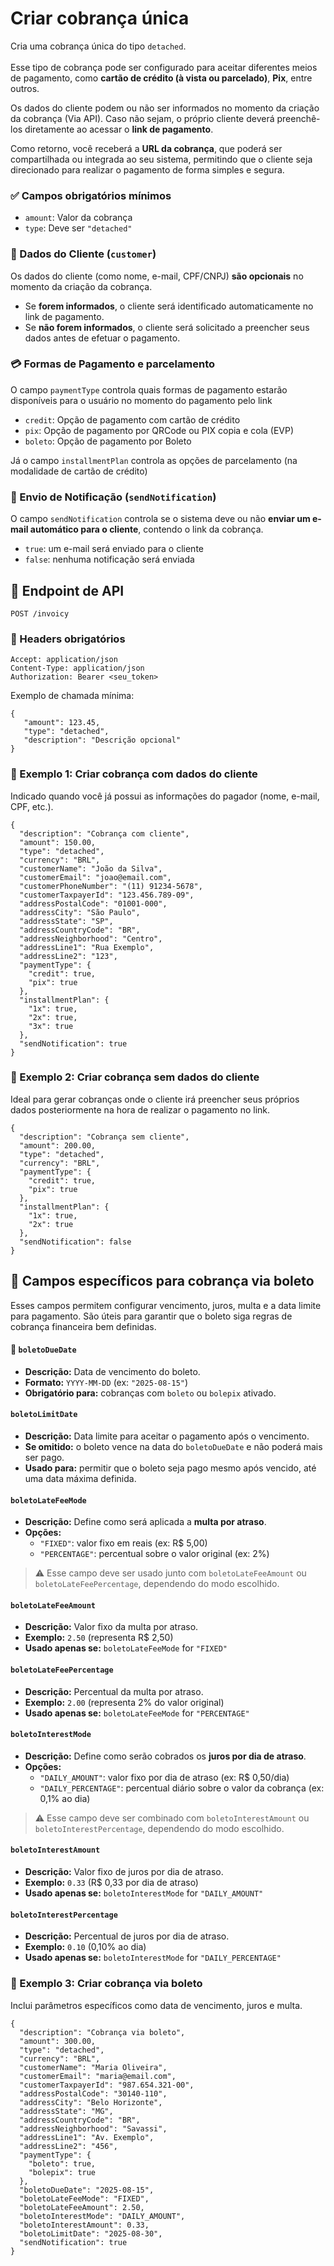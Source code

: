 # Criar cobrança única

Cria uma cobrança única do tipo `detached`.\
\
Esse tipo de cobrança pode ser configurado para aceitar diferentes meios de pagamento, como **cartão de crédito (à vista ou parcelado)**, **Pix**, entre outros.

Os dados do cliente podem ou não ser informados no momento da criação da cobrança (Via API). Caso não sejam, o próprio cliente deverá preenchê-los diretamente ao acessar o **link de pagamento**.

Como retorno, você receberá a **URL da cobrança**, que poderá ser compartilhada ou integrada ao seu sistema, permitindo que o cliente seja direcionado para realizar o pagamento de forma simples e segura.

### ✅ Campos obrigatórios mínimos

* `amount`: Valor da cobrança
* `type`: Deve ser `"detached"`

### 👤 Dados do Cliente (`customer`)

Os dados do cliente (como nome, e-mail, CPF/CNPJ) **são opcionais** no momento da criação da cobrança.

* Se **forem informados**, o cliente será identificado automaticamente no link de pagamento.
* Se **não forem informados**, o cliente será solicitado a preencher seus dados antes de efetuar o pagamento.

### 💳 Formas de Pagamento e parcelamento

O campo `paymentType` controla quais formas de pagamento estarão disponíveis para o usuário no momento do pagamento pelo link

* `credit`: Opção de pagamento com cartão de crédito
* `pix`: Opção de pagamento por QRCode ou PIX copia e cola (EVP)
* `boleto`: Opção de pagamento por Boleto

Já  o campo `installmentPlan` controla as opções de parcelamento (na modalidade de cartão de crédito)

### 📧 Envio de Notificação (`sendNotification`)

O campo `sendNotification` controla se o sistema deve ou não **enviar um e-mail automático para o cliente**, contendo o link da cobrança.

* `true`: um e-mail será enviado para o cliente&#x20;
* `false`: nenhuma notificação será enviada

## 🔗 Endpoint de API

`POST /invoicy`

### 🔐 Headers obrigatórios

```
Accept: application/json  
Content-Type: application/json  
Authorization: Bearer <seu_token>
```

Exemplo de chamada mínima:

```
{
   "amount": 123.45,
   "type": "detached",
   "description": "Descrição opcional"
}
```

### 📘 Exemplo 1: Criar cobrança **com dados do cliente**

Indicado quando você já possui as informações do pagador (nome, e-mail, CPF, etc.).

```
{
  "description": "Cobrança com cliente",
  "amount": 150.00,
  "type": "detached",
  "currency": "BRL",
  "customerName": "João da Silva",
  "customerEmail": "joao@email.com",
  "customerPhoneNumber": "(11) 91234-5678",
  "customerTaxpayerId": "123.456.789-09",
  "addressPostalCode": "01001-000",
  "addressCity": "São Paulo",
  "addressState": "SP",
  "addressCountryCode": "BR",
  "addressNeighborhood": "Centro",
  "addressLine1": "Rua Exemplo",
  "addressLine2": "123",
  "paymentType": {
    "credit": true,
    "pix": true
  },
  "installmentPlan": {
    "1x": true,
    "2x": true,
    "3x": true
  },
  "sendNotification": true
}
```

### 📘 Exemplo 2: Criar cobrança **sem dados do cliente**

Ideal para gerar cobranças onde o cliente irá preencher seus próprios dados posteriormente na hora de realizar o pagamento no link.

```
{
  "description": "Cobrança sem cliente",
  "amount": 200.00,
  "type": "detached",
  "currency": "BRL",
  "paymentType": {
    "credit": true,
    "pix": true
  },
  "installmentPlan": {
    "1x": true,
    "2x": true
  },
  "sendNotification": false
}

```

## 🧾 Campos específicos para cobrança via **boleto**

Esses campos permitem configurar vencimento, juros, multa e a data limite para pagamento. São úteis para garantir que o boleto siga regras de cobrança financeira bem definidas.

#### 🔹 `boletoDueDate`

* **Descrição:** Data de vencimento do boleto.
* **Formato:** `YYYY-MM-DD` (ex: `"2025-08-15"`)
* **Obrigatório para:** cobranças com `boleto` ou `bolepix` ativado.

#### `boletoLimitDate`

* **Descrição:** Data limite para aceitar o pagamento após o vencimento.
* **Se omitido:** o boleto vence na data do `boletoDueDate` e não poderá mais ser pago.
* **Usado para:** permitir que o boleto seja pago mesmo após vencido, até uma data máxima definida.

#### `boletoLateFeeMode`

* **Descrição:** Define como será aplicada a **multa por atraso**.
* **Opções:**
  * `"FIXED"`: valor fixo em reais (ex: R$ 5,00)
  * `"PERCENTAGE"`: percentual sobre o valor original (ex: 2%)

> ⚠️ Esse campo deve ser usado junto com `boletoLateFeeAmount` ou `boletoLateFeePercentage`, dependendo do modo escolhido.

#### `boletoLateFeeAmount`

* **Descrição:** Valor fixo da multa por atraso.
* **Exemplo:** `2.50` (representa R$ 2,50)
* **Usado apenas se:** `boletoLateFeeMode` for `"FIXED"`

#### `boletoLateFeePercentage`

* **Descrição:** Percentual da multa por atraso.
* **Exemplo:** `2.00` (representa 2% do valor original)
* **Usado apenas se:** `boletoLateFeeMode` for `"PERCENTAGE"`

#### `boletoInterestMode`

* **Descrição:** Define como serão cobrados os **juros por dia de atraso**.
* **Opções:**
  * `"DAILY_AMOUNT"`: valor fixo por dia de atraso (ex: R$ 0,50/dia)
  * `"DAILY_PERCENTAGE"`: percentual diário sobre o valor da cobrança (ex: 0,1% ao dia)

> ⚠️ Esse campo deve ser combinado com `boletoInterestAmount` ou `boletoInterestPercentage`, dependendo do modo escolhido.

#### `boletoInterestAmount`

* **Descrição:** Valor fixo de juros por dia de atraso.
* **Exemplo:** `0.33` (R$ 0,33 por dia de atraso)
* **Usado apenas se:** `boletoInterestMode` for `"DAILY_AMOUNT"`

#### `boletoInterestPercentage`

* **Descrição:** Percentual de juros por dia de atraso.
* **Exemplo:** `0.10` (0,10% ao dia)
* **Usado apenas se:** `boletoInterestMode` for `"DAILY_PERCENTAGE"`

### 📘 Exemplo 3: Criar cobrança via **boleto**

Inclui parâmetros específicos como data de vencimento, juros e multa.

```
{
  "description": "Cobrança via boleto",
  "amount": 300.00,
  "type": "detached",
  "currency": "BRL",
  "customerName": "Maria Oliveira",
  "customerEmail": "maria@email.com",
  "customerTaxpayerId": "987.654.321-00",
  "addressPostalCode": "30140-110",
  "addressCity": "Belo Horizonte",
  "addressState": "MG",
  "addressCountryCode": "BR",
  "addressNeighborhood": "Savassi",
  "addressLine1": "Av. Exemplo",
  "addressLine2": "456",
  "paymentType": {
    "boleto": true,
    "bolepix": true
  },
  "boletoDueDate": "2025-08-15",
  "boletoLateFeeMode": "FIXED",
  "boletoLateFeeAmount": 2.50,
  "boletoInterestMode": "DAILY_AMOUNT",
  "boletoInterestAmount": 0.33,
  "boletoLimitDate": "2025-08-30",
  "sendNotification": true
}

```

